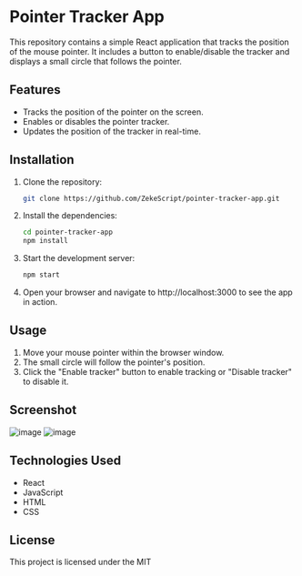 # Pointer Tracker App

This repository contains a simple React application that tracks the position of the mouse pointer. It includes a button to enable/disable the tracker and displays a small circle that follows the pointer.

## Features

- Tracks the position of the pointer on the screen.
- Enables or disables the pointer tracker.
- Updates the position of the tracker in real-time.

## Installation

1. Clone the repository:

   ```bash
   git clone https://github.com/ZekeScript/pointer-tracker-app.git
   ```
2. Install the dependencies:

   ```bash
   cd pointer-tracker-app
   npm install
   ```

3. Start the development server:

   ```bash
   npm start
   ```

4. Open your browser and navigate to http://localhost:3000 to see the app in action.

## Usage

1. Move your mouse pointer within the browser window.
2. The small circle will follow the pointer's position.
3. Click the "Enable tracker" button to enable tracking or "Disable tracker" to disable it.

## Screenshot

![image](https://github.com/ZekeScript/mouse-follower/assets/57415369/f84076a8-7ddf-41f4-b33b-e573fe9b2ebb)
![image](https://github.com/ZekeScript/mouse-follower/assets/57415369/28c51438-30e1-41ef-8741-a616e0a52214)


## Technologies Used

- React
- JavaScript
- HTML
- CSS

## License

This project is licensed under the MIT
